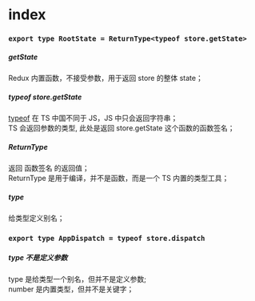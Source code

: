 # index

### `export type RootState = ReturnType<typeof store.getState>`

##### getState

Redux 内置函数，不接受参数，用于返回 store 的整体 state；

##### typeof store.getState

[typeof](https://www.typescriptlang.org/docs/handbook/2/typeof-types.html) 在 TS 中国不同于 JS，JS 中只会返回字符串；  
TS 会返回参数的类型, 此处是返回 store.getState 这个函数的函数签名；

##### ReturnType

返回 函数签名 的返回值；  
ReturnType 是用于编译，并不是函数，而是一个 TS 内置的类型工具；

##### type

给类型定义别名；

### `export type AppDispatch = typeof store.dispatch`

##### type 不是定义参数

type 是给类型一个别名，但并不是定义参数;  
number 是内置类型，但并不是关键字；
